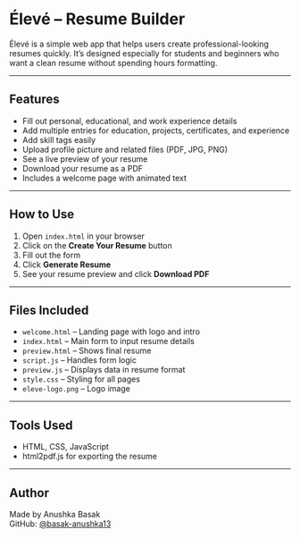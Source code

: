 # Élevé – Resume Builder

Élevé is a simple web app that helps users create professional-looking resumes quickly. It’s designed especially for students and beginners who want a clean resume without spending hours formatting.

---

## Features

- Fill out personal, educational, and work experience details
- Add multiple entries for education, projects, certificates, and experience
- Add skill tags easily
- Upload profile picture and related files (PDF, JPG, PNG)
- See a live preview of your resume
- Download your resume as a PDF
- Includes a welcome page with animated text

---

## How to Use

1. Open `index.html` in your browser
2. Click on the **Create Your Resume** button
3. Fill out the form
4. Click **Generate Resume**
5. See your resume preview and click **Download PDF**

---

## Files Included

- `welcome.html` – Landing page with logo and intro
- `index.html` – Main form to input resume details
- `preview.html` – Shows final resume
- `script.js` – Handles form logic
- `preview.js` – Displays data in resume format
- `style.css` – Styling for all pages
- `eleve-logo.png` – Logo image

---

## Tools Used

- HTML, CSS, JavaScript
- html2pdf.js for exporting the resume

---

## Author

Made by Anushka Basak  
GitHub: [@basak-anushka13](https://github.com/basak-anushka13)
